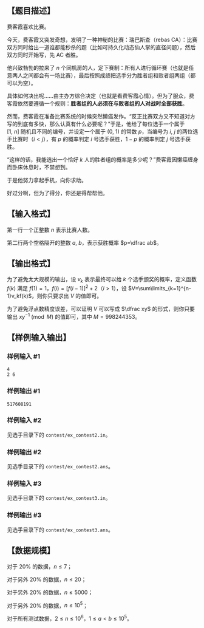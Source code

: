 ## 【题目描述】

费客霞喜欢比赛。

今天，费客霞又突发奇想，发明了一种神秘的比赛：瑞巴斯查（rebas CA）：比赛双方同时给出一道谁都能秒杀的题（比如可持久化动态仙人掌的直径问题），然后双方同时开始写，先 AC 者胜。

他兴致勃勃的拉来了 $n$ 个同机房的人，定下赛制：所有人进行循环赛（也就是任意两人之间都会有一场比赛），最后按照成绩把选手分为胜者组和败者组两组（都可以为空）。

具体如何决出呢……由主办方综合决定（也就是看费客霞心情）。但为了服众，费客霞依然要遵循一个规则：**胜者组的人必须在与败者组的人对战时全部获胜**。

然而，费客霞在准备比赛系统的时候突然懒癌发作。“反正比赛双方又不知道对方写的到底有多快，那么认真有什么必要呢？”于是，他给了每位选手一个属于 $[1,\ n]$ 随机且不同的编号，并设定一个属于 $(0,\ 1)$ 的常数 $p$，当编号为 $i,\ j$ 的两位选手比赛时（$i < j$），有 $p$ 的概率判定 $i$ 号选手获胜，$1-p$ 的概率判定 $j$ 号选手获胜。

“这样的话，我能选出一个恰好 $k$ 人的胜者组的概率是多少呢？”费客霞因懒癌缠身而卧床休息时，不禁想到。

于是他努力拿起手机，向你求助。

好过分啊，但为了得分，你还是得帮帮他。

## 【输入格式】

第一行一个正整数 $n$ 表示比赛人数。

第二行两个空格隔开的整数 $a,\ b$，表示获胜概率 $p=\dfrac ab$。

## 【输出格式】

为了避免太大规模的输出，设 $v_k$ 表示最终可以给 $k$ 个选手颁奖的概率，定义函数 $f(k)$ 满足 $f(1)=1$，$f(i)=[f(i-1)]^2+2$（$i > 1$），设 $V=\sum\limits_{k=1}^{n-1}v_kf(k)$，则你只要求出 $V$ 的值即可。

为了避免浮点数精度误差，可以证明 $V$ 可以写成 $\dfrac xy$ 的形式，则你只要输出 $xy^{-1}\pmod M$ 的值即可，其中 $M=998244353$。

## 【样例输入输出】

### 样例输入 #1

```
4
2 6
```

### 样例输出 #1

```
517608191
```

### 样例输入 #2

见选手目录下的 `contest/ex_contest2.in`。

### 样例输出 #2

见选手目录下的 `contest/ex_contest2.ans`。

### 样例输入 #3

见选手目录下的 `contest/ex_contest3.in`。

### 样例输出 #3

见选手目录下的 `contest/ex_contest3.ans`。

## 【数据规模】

对于 $20\%$ 的数据，$n\leq 7$；

对于另外 $20\%$ 的数据，$n\leq 20$；

对于另外 $20\%$ 的数据，$n\leq 5000$；

对于另外 $20\%$ 的数据，$n\leq 10^5$；

对于所有测试数据，$2\leq n\leq 10^6$，$1\leq a < b\leq 10^5$。
